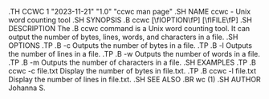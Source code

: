 .TH CCWC 1 "2023-11-21" "1.0" "ccwc man page"
.SH NAME
ccwc \- Unix word counting tool
.SH SYNOPSIS
.B ccwc
[\fIOPTION\fP] [\fIFILE\fP]
.SH DESCRIPTION
The
.B ccwc
command is a Unix word counting tool. It can output the number of bytes, lines, words, and characters in a file.
.SH OPTIONS
.TP
.B \-c
Outputs the number of bytes in a file.
.TP
.B \-l
Outputs the number of lines in a file.
.TP
.B \-w
Outputs the number of words in a file.
.TP
.B \-m
Outputs the number of characters in a file.
.SH EXAMPLES
.TP
.B ccwc \-c file.txt
Display the number of bytes in file.txt.
.TP
.B ccwc \-l file.txt
Display the number of lines in file.txt.
.SH SEE ALSO
.BR wc (1)
.SH AUTHOR
Johanna S.
